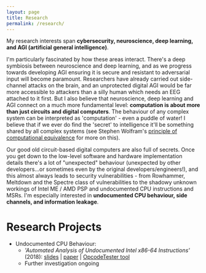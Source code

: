 ```yaml
---
layout: page
title: Research
permalink: /research/
---
```

My research interests span **cybersecurity, neuroscience, deep learning, and AGI (artificial general intelligence)**.

I'm particularly fascinated by how these areas interact. There's a deep symbiosis between neuroscience and deep learning, and as we progress towards developing AGI ensuring it is secure and resistant to adversarial input will become paramount. Researchers have already carried out side-channel attacks on the brain, and an unprotected digital AGI would be far more accessible to attackers than a silly human which needs an EEG attached to it first. But I also believe that neuroscience, deep learning and AGI connect on a much more fundamental level: **computation is about more than just circuits and digital computers**. The behaviour of any complex system can be interpreted as 'computation' - even a puddle of water! I believe that if we ever do find the 'secret' to intelligence it'll be something shared by all complex systems (see Stephen Wolfram's [principle of computational equivalence](http://www.wolframscience.com/nks/chap-12--the-principle-of-computational-equivalence/) for more on this).

Our good old circuit-based digital computers are also full of secrets. Once you get down to the low-level software and hardware implementation details there's a lot of "unexpected" behaviour (unexpected by other developers...or sometimes even by the original developers/engineers!), and this almost always leads to security vulnerabilities - from Rowhammer, Meltdown and the Spectre class of vulnerabilities to the shadowy unknown workings of Intel ME / AMD PSP and undocumented CPU instructions and MSRs. I'm especially interested in **undocumented CPU behaviour, side channels, and information leakage**.

# Research Projects
* Undocumented CPU Behaviour:
    * *'Automated Analysis of Undocumented Intel x86-64 Instructions'* (2018): [slides](https://github.com/cattius/opcodetester/blob/master/presentation.pdf) | [paper](https://github.com/cattius/opcodetester/blob/master/thesis.pdf) | [OpcodeTester tool](https://github.com/cattius/opcodetester)
    * Further investigation ongoing
